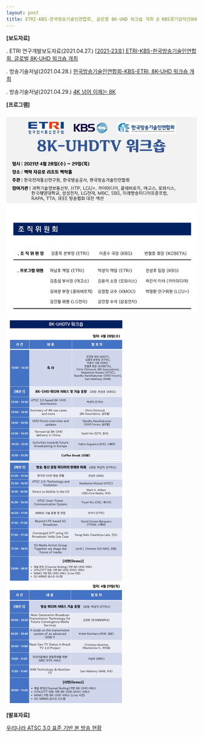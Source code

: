 ```yaml
---
layout: post
title: ETRI-KBS-한국방송기술인연합회, 글로벌 8K-UHD 워크숍 개최 @ KBS경기감악산UHDTV실험국 인근
---
```


**[보도자료]**

. ETRI 연구개발보도자료(2021.04.27.) [ [2021-23호] ETRI-KBS-한국방송기술인연합회, 글로벌 8K-UHD 워크숍 개최 ](https://www.etri.re.kr/kor/bbs/view.etri?keyField=b_title&keyWord=8k&nowPage=1&b_board_id=ETRI06&year_gubun=&b_idx=18474)

. 방송기술저널(2021.04.28.) [한국방송기술인연합회-KBS-ETRI, 8K-UHD 워크숍 개최](http://journal.kobeta.com/%ed%95%9c%ea%b5%ad%eb%b0%a9%ec%86%a1%ea%b8%b0%ec%88%a0%ec%9d%b8%ec%97%b0%ed%95%a9%ed%9a%8c-kbs-etri-8k-uhd-%ec%9b%8c%ed%81%ac%ec%88%8d-%ea%b0%9c%ec%b5%9c/)

. 방송기술저널(2021.04.29.) [4K 넘어 이제는 8K](http://journal.kobeta.com/4k-%eb%84%98%ec%96%b4-%ec%9d%b4%ec%a0%9c%eb%8a%94-8k/)

**[프로그램]**

![그림](/images/8k-workshop-01.JPG)

![그림](/images/8k-workshop-02.JPG)


**[발표자료]**

[우리나라 ATSC 3.0 표준 기반 본 방송 현황](https://speakerdeck.com/sunghojeon/kobeta-8k-uhdtv-weokeusyab)
